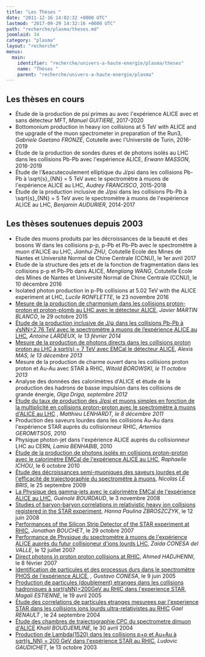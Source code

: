 ```yaml
---
title: "Les Thèses "
date: "2011-12-16 14:02:32 +0000 UTC"
lastmod: "2017-09-29 14:32:16 +0000 UTC"
path: "recherche/plasma/theses.md"
joomlaid: 34
category: "plasma"
layout: "recherche"
menus:
  main:
    identifier: "recherche/univers-a-haute-energie/plasma/theses"
    name: "Thèses "
    parent: "recherche/univers-a-haute-energie/plasma"
---
```

Les thèses en cours
-------------------

*   Étude de la production de psi primes au avec l'expérience ALICE avec et sans détecteur MFT, _Manuel GUITIERE_, 2017-2020
*   Bottomonium production in heavy ion collisions at 5 TeV with ALICE and the upgrade of the muon spectrometer in preparation of the Run3, _Gabriele Gaetano FRONZÉ_, Cotutelle avec l'Université de Turin, 2016-2019
*   Étude de la production de sondes dures et de photons isolés au LHC dans les collisions Pb-Pb avec l'expérience ALICE, _Erwann MASSON_, 2016-2019
*   Étude de l'&eacutecoulement elliptique du J/psi dans les collisions Pb-Pb à \\sqrt{s}\_{NN} = 5 TeV avec le spectromètre à muons de l'expérience ALICE au LHC, _Audrey FRANCISCO_, 2015-2018
*   Étude de la production inclusive de J/psi dans les collisions Pb-Pb à \\sqrt{s}\_{NN} = 5 TeV avec le spectromètre à muons de l'expérience ALICE au LHC, _Benjamin AUDURIER_, 2014-2017

Les thèses soutenues depuis 2003
--------------------------------

*   Etude des muons produits par les décroissances de la beauté et des bosons W dans les collisions p-p, p-Pb et Pb-Pb avec le spectromètre à muon d'ALICE au LHC, _Jianhui ZHU_, Cotutelle Ecole des Mines de Nantes et Université Normal de Chine Centrale (CCNU), le 1er avril 2017
*   Etude de la structure des jets et de la fonction de fragmentation dans les collisions p-p et Pb-Pb dans ALICE, _Mengliang WANG_, Cotutelle Ecole des Mines de Nantes et Université Normal de Chine Centrale (CCNU), le 10 décembre 2016
*   Isolated photon production in p-Pb collisions at 5.02 TeV with the ALICE experiment at LHC, _Lucile RONFLETTE_, le 23 novembre 2016
*   [Mesure de la production de charmonium dans les collisions proton-proton et proton-plomb au LHC avec le détecteur ALICE](https://tel.archives-ouvertes.fr/tel-01343641), _Javier MARTIN BLANCO_, le 29 octobre 2015
*   [Étude de la production inclusive de J/ψ dans les collisions Pb-Pb à √sNN=2,76 TeV avec le spectromètre à muons de l’expérience ALICE au LHC](https://tel.archives-ouvertes.fr/tel-01044653), _Antoine LARDEUX, le 13 février 2014_
*   [Mesure de la production de photons directs dans les collisions proton proton au LHC à sqrt(s) = 7 TeV avec EMCal le détecteur ALICE](http://tel.archives-ouvertes.fr/tel-00952893), _Alexis MAS, le 13 décembre 2013_
*   Mesure de la production de charme ouvert dans les collisions proton proton et Au-Au avec STAR à RHIC, _Witold BOROWSKI, le 11 octobre 2013_
*   Analyse des données des calorimètres d'ALICE et étude de la production des hadrons de basse impulsion dans les collisions de grande énergie, _Olga Driga, septembre 2012_
*   [Étude du taux de production des J/psi et muons simples en fonction de la multiplicité en collisions proton-proton avec le spectromètre à muons d'ALICE au LHC](http://tel.archives-ouvertes.fr/tel-00703231) , _Matthieu LENHARDT, le 8 décembre 2011_
*   Production des saveurs lourdes dans les collisions Au-Au dans l'expérience STAR auprès du collisionneur RHIC, _Artemios GEROMITSOS_, 2010
*   Physique photon-jet dans l'expérience ALICE auprès du collisionneur LHC au CERN, _Lamia BENHABIB_, 2010
*   [Étude de la production de photons isolés en collisions proton-proton avec le calorimètre EMCal de l'expérience ALICE au LHC](http://tel.archives-ouvertes.fr/tel-00553136/fr/), _Raphaelle ICHOU_, le 6 octobre 2010
*   [Étude des décroissances semi-muoniques des saveurs lourdes et de l'efficacité de trajectographie du spectromètre à muons](http://tel.archives-ouvertes.fr/tel-00464809/fr/), _Nicolas LE BRIS_, le 25 septembre 2009
*   [La Physique des gamma-jets avec le calorimètre EMCal de l'expérience ALICE au LHC](http://tel.archives-ouvertes.fr/tel-00352948/fr/), _Guénolé BOURDAUD_, le 3 novembre 2008
*   [Studies of baryon-baryon correlations in relativistic heavy ion collisions registered in the STAR experiment](http://www.if.pw.edu.pl/~gos/), _Hanna Paulina ZBROSZCZYK_, le 12 juin 2008
*   [Performances of the Silicon Strip Detector of the STAR experiment at RHIC](http://tel.archives-ouvertes.fr/tel-00199494/fr/), _Jonathan BOUCHET_, le 29 octobre 2007
*   [Performance de Physique du spectromètre à muons de l'expérience ALICE auprès du futur collisioneur d'ions lourds LHC](http://tel.archives-ouvertes.fr/tel-00198703/fr/), _Zaida CONESA del VALLE_, le 12 juillet 2007
*   [Direct photons in proton proton collisions at RHIC](http://tel.archives-ouvertes.fr/tel-00137654/fr/), _Ahmed HADJHENNI_, le 8 février 2007
*   [Identification de particules et des processus durs dans le spectromètre PHOS de l'expérience ALICE](http://tel.ccsd.cnrs.fr/tel-00084765), _, Gustavo CONESA_, le 9 juin 2005
*   [Production de particules (doublement) etranges dans les collisions hadroniques à sqrt(sNN)=200GeV au RHIC dans l'experience STAR](http://tel.ccsd.cnrs.fr/tel-00011024), _Magali ESTIENNE_, le 19 avril 2005
*   [Étude des correlations de particules etranges mesurees par l'experience STAR dans les collisions ions lourds ultra-relativistes au RHIC](http://tel.archives-ouvertes.fr/tel-00007489) _Gael RENAULT_ , le 24 septembre 2004
*   [Étude des chambres de trajectographie CPC du spectrometre dimuon d'ALICE](http://cdsweb.cern.ch/record/798710?ln=fr) _Khalil BOUDJEMLINE_, le 30 avril 2004
*   [Production de Lambda(1520) dans les collisions p+p et Au+Au à sqrt(s\_NN) = 200 GeV dans l'expérience STAR au RHIC](http://tel.ccsd.cnrs.fr/documents/archives0/00/00/37/75/index_fr.html), _Ludovic GAUDICHET_, le 13 octobre 2003
